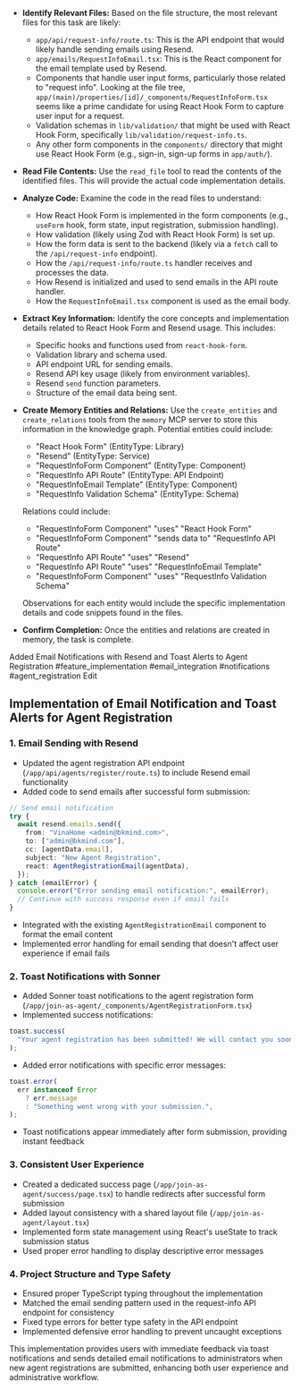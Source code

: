 - **Identify Relevant Files:** Based on the file structure, the most relevant files for this task are likely:

  - `app/api/request-info/route.ts`: This is the API endpoint that would likely handle sending emails using Resend.
  - `app/emails/RequestInfoEmail.tsx`: This is the React component for the email template used by Resend.
  - Components that handle user input forms, particularly those related to "request info". Looking at the file tree, `app/(main)/properties/[id]/_components/RequestInfoForm.tsx` seems like a prime candidate for using React Hook Form to capture user input for a request.
  - Validation schemas in `lib/validation/` that might be used with React Hook Form, specifically `lib/validation/request-info.ts`.
  - Any other form components in the `components/` directory that might use React Hook Form (e.g., sign-in, sign-up forms in `app/auth/`).

- **Read File Contents:** Use the `read_file` tool to read the contents of the identified files. This will provide the actual code implementation details.

- **Analyze Code:** Examine the code in the read files to understand:

  - How React Hook Form is implemented in the form components (e.g., `useForm` hook, form state, input registration, submission handling).
  - How validation (likely using Zod with React Hook Form) is set up.
  - How the form data is sent to the backend (likely via a `fetch` call to the `/api/request-info` endpoint).
  - How the `/api/request-info/route.ts` handler receives and processes the data.
  - How Resend is initialized and used to send emails in the API route handler.
  - How the `RequestInfoEmail.tsx` component is used as the email body.

- **Extract Key Information:** Identify the core concepts and implementation details related to React Hook Form and Resend usage. This includes:

  - Specific hooks and functions used from `react-hook-form`.
  - Validation library and schema used.
  - API endpoint URL for sending emails.
  - Resend API key usage (likely from environment variables).
  - Resend `send` function parameters.
  - Structure of the email data being sent.

- **Create Memory Entities and Relations:** Use the `create_entities` and `create_relations` tools from the `memory` MCP server to store this information in the knowledge graph. Potential entities could include:

  - "React Hook Form" (EntityType: Library)
  - "Resend" (EntityType: Service)
  - "RequestInfoForm Component" (EntityType: Component)
  - "RequestInfo API Route" (EntityType: API Endpoint)
  - "RequestInfoEmail Template" (EntityType: Component)
  - "RequestInfo Validation Schema" (EntityType: Schema)

  Relations could include:

  - "RequestInfoForm Component" "uses" "React Hook Form"
  - "RequestInfoForm Component" "sends data to" "RequestInfo API Route"
  - "RequestInfo API Route" "uses" "Resend"
  - "RequestInfo API Route" "uses" "RequestInfoEmail Template"
  - "RequestInfoForm Component" "uses" "RequestInfo Validation Schema"

  Observations for each entity would include the specific implementation details and code snippets found in the files.

- **Confirm Completion:** Once the entities and relations are created in memory, the task is complete.

Added Email Notifications with Resend and Toast Alerts to Agent Registration
#feature_implementation
#email_integration
#notifications
#agent_registration
Edit

## Implementation of Email Notification and Toast Alerts for Agent Registration

### 1. Email Sending with Resend

- Updated the agent registration API endpoint (`/app/api/agents/register/route.ts`) to include Resend email functionality
- Added code to send emails after successful form submission:

```typescript
// Send email notification
try {
  await resend.emails.send({
    from: "VinaHome <admin@bkmind.com>",
    to: ["admin@bkmind.com"],
    cc: [agentData.email],
    subject: "New Agent Registration",
    react: AgentRegistrationEmail(agentData),
  });
} catch (emailError) {
  console.error("Error sending email notification:", emailError);
  // Continue with success response even if email fails
}
```

- Integrated with the existing `AgentRegistrationEmail` component to format the email content
- Implemented error handling for email sending that doesn't affect user experience if email fails

### 2. Toast Notifications with Sonner

- Added Sonner toast notifications to the agent registration form (`/app/join-as-agent/_components/AgentRegistrationForm.tsx`)
- Implemented success notifications:

```typescript
toast.success(
  "Your agent registration has been submitted! We will contact you soon.",
);
```

- Added error notifications with specific error messages:

```typescript
toast.error(
  err instanceof Error
    ? err.message
    : "Something went wrong with your submission.",
);
```

- Toast notifications appear immediately after form submission, providing instant feedback

### 3. Consistent User Experience

- Created a dedicated success page (`/app/join-as-agent/success/page.tsx`) to handle redirects after successful form submission
- Added layout consistency with a shared layout file (`/app/join-as-agent/layout.tsx`)
- Implemented form state management using React's useState to track submission status
- Used proper error handling to display descriptive error messages

### 4. Project Structure and Type Safety

- Ensured proper TypeScript typing throughout the implementation
- Matched the email sending pattern used in the request-info API endpoint for consistency
- Fixed type errors for better type safety in the API endpoint
- Implemented defensive error handling to prevent uncaught exceptions

This implementation provides users with immediate feedback via toast notifications and sends detailed email notifications to administrators when new agent registrations are submitted, enhancing both user experience and administrative workflow.
